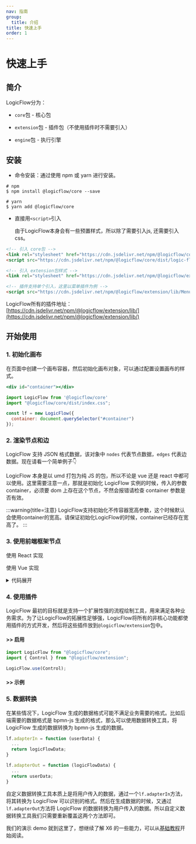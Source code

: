 ```yaml
---
nav: 指南
group:
  title: 介绍
title: 快速上手
order: 1
---
```


# 快速上手

## 简介

LogicFlow分为：

- `core`包 - 核心包

- `extension`包 - 插件包（不使用插件时不需要引入）

- `engine`包 - 执行引擎

## 安装

- 命令安装：通过使用 npm 或 yarn 进行安装。

```shell
# npm
$ npm install @logicflow/core --save

# yarn
$ yarn add @logicflow/core
```

- 直接用`<script>`引入

  由于LogicFlow本身会有一些预置样式，所以除了需要引入js, 还需要引入css。

  <!-- TODO - 需要核对路径 -->

```html
<!-- 引入 core包 -->
<link rel="stylesheet" href="https://cdn.jsdelivr.net/npm/@logicflow/core/dist/style/index.css" />
<script src="https://cdn.jsdelivr.net/npm/@logicflow/core/dist/logic-flow.js"></script>

<!-- 引入 extension包样式 -->
<link rel="stylesheet" href="https://cdn.jsdelivr.net/npm/@logicflow/extension/lib/style/index.css" />

<!-- 插件支持单个引入，这里以菜单插件为例 -->
<script src="https://cdn.jsdelivr.net/npm/@logicflow/extension/lib/Menu.js"></script>
```

LogicFlow所有的插件地址：[https://cdn.jsdelivr.net/npm/@logicflow/extension/lib/](https://cdn.jsdelivr.net/npm/@logicflow/extension/lib/)

## 开始使用

### 1. 初始化画布

在页面中创建一个画布容器，然后初始化画布对象，可以通过配置设置画布的样式。

```jsx | pure
<div id="container"></div>

import LogicFlow from '@logicflow/core'
import "@logicflow/core/dist/index.css";

const lf = new LogicFlow({
  container: document.querySelector("#container")
});

```

### 2. 渲染节点和边

LogicFlow 支持 JSON 格式数据，该对象中 `nodes` 代表节点数据，`edges` 代表边数据。现在请看一个简单例子👇

<code id="helloworld" src="../../src/tutorial/getting-started/helloworld"></code>

LogicFlow 本身是以 umd 打包为纯 JS 的包，所以不论是 vue 还是 react 中都可以使用。这里需要注意一点，那就是初始化 LogicFlow 实例的时候，传入的参数 container，必须要 dom 上存在这个节点，不然会报错请检查 container 参数是否有效。

:::warning{title=注意}
LogicFlow支持初始化不传容器宽高参数，这个时候默认会使用container的宽高。请保证初始化LogicFlow的时候，container已经存在宽高了。
:::

### 3. 使用前端框架节点

使用 React 实现

<code id="use-react-node" src="../../src/tutorial/getting-started/use-react"></code>

使用 Vue 实现

<details> <summary>代码展开</summary>

```jsx | pure
import { HtmlNode, HtmlNodeModel } from "@logicflow/core";
import { createApp, ref, h } from 'vue';
import VueNode from './VueNode.vue';

class VueHtmlNode extends HtmlNode {
  constructor (props) {
    super(props)
    this.isMounted = false
    this.r = h(VueNode, {
      properties: props.model.getProperties(),
      text: props.model.inputData,
    })
    this.app = createApp({
      render: () => this.r
    })
  }
  setHtml(rootEl) {
    if (!this.isMounted) {
      this.isMounted = true
      const node = document.createElement('div')
      rootEl.appendChild(node)
      this.app.mount(node)
    } else {
      this.r.component.props.properties = this.props.model.getProperties()
    }
  }
}

class VueHtmlNodeModel extends HtmlNodeModel {
  setAttributes() {
    this.width = 300;
    this.height = 100;
    this.text.editable = false;
    this.inputData = this.text.value
  }
  getOutlineStyle() {
    const style = super.getOutlineStyle();
    style.stroke = 'none';
    style.hover.stroke = 'none';
    return style;
  }
}

export default {
  type: 'vue-html',
  model: VueHtmlNodeModel,
  view: VueHtmlNode
}
```

</details>

### 4. 使用插件

LogicFlow 最初的目标就是支持一个扩展性强的流程绘制工具，用来满足各种业务需求。为了让LogicFlow的拓展性足够强，LogicFlow将所有的非核心功能都使用插件的方式开发，然后将这些插件放到`@logicflow/extension`包中。

#### >> 启用

```js
import LogicFlow from "@logicflow/core";
import { Control } from "@logicflow/extension";

LogicFlow.use(Control);
```

#### >> 示例

<code id="use-plugin" src="../../src/tutorial/getting-started/use-plugin"></code>

### 5. 数据转换

在某些情况下，LogicFlow 生成的数据格式可能不满足业务需要的格式。比如后端需要的数据格式是 bpmn-js 生成的格式，那么可以使用数据转换工具，将 LogicFlow 生成的数据转换为 bpmn-js 生成的数据。

```jsx | pure
lf.adapterIn = function (userData) {
  ...
  return logicFlowData;
}

lf.adapterOut = function (logicFlowData) {
  ...
  return userData;
}
```

自定义数据转换工具本质上是将用户传入的数据，通过一个`lf.adapterIn`方法，将其转换为 LogicFlow 可以识别的格式。然后在生成数据的时候，又通过`lf.adapterOut`方法将 LogicFlow 的数据转换为用户传入的数据。所以自定义数据转换工具我们只需要重新覆盖这两个方法即可。

我们的演示 demo 就到这里了，想继续了解 X6 的一些能力，可以从[基础教程](basic-class)开始阅读。

